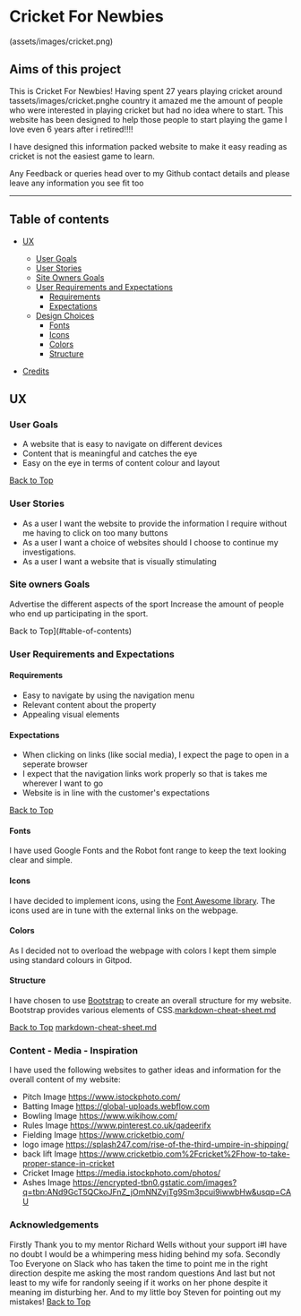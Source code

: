 # **Cricket For Newbies**

(assets/images/cricket.png)


## **Aims of this project**

This is Cricket For Newbies!
Having spent 27 years playing cricket around tassets/images/cricket.pnghe country it amazed me the amount of people who were interested in playing cricket but had no idea where to start.
This website has been designed to help those people to start playing the game I love even 6 years after i retired!!!!

I have designed this information packed website to make it easy reading as cricket is not the easiest game to learn.

Any Feedback or queries head over to my Github contact details and please leave any information you see fit too

---
<a></a>
## Table of contents 

* [UX](#ux)
    * [User Goals](#user-goals)
    * [User Stories](#user-stories)
    * [Site Owners Goals](#site-owners-goals)
    * [User Requirements and Expectations](#user-requirements-and-expectations)
        * [Requirements](#requirements)
        * [Expectations](#expectations)
    * [Design Choices](#design-choices)
        * [Fonts](#fonts)
        * [Icons](#icons)
        * [Colors](#colors)
        * [Structure](#structure)

* [Credits](#credits)

<a name="ux"></a>
## **UX**
<a></a>
### **User Goals**

* A website that is easy to navigate on different devices
* Content that is meaningful and catches the eye
* Easy on the eye in terms of content colour and layout

[Back to Top](#table-of-contents)

<a></a>
### **User Stories**

* As a user I want the website to provide the information I require without me having to click on too many buttons
* As a user I want a choice of websites should I choose to continue my investigations.
* As a user I want a website that is visually stimulating

<a></a>
### **Site owners Goals**
Advertise the different aspects of the sport
Increase the amount of people who end up participating in the sport.

Back to Top](#table-of-contents)

<a></a>
### **User Requirements and Expectations**

<a></a>
#### Requirements
* Easy to navigate by using the navigation menu
* Relevant content about the property
* Appealing visual elements

<a></a>
#### Expectations
* When clicking on links (like social media), I expect the page to open in a seperate browser
* I expect that the navigation links work properly so that is takes me wherever I want to go
* Website is in line with the customer's expectations

[Back to Top](#table-of-contents)

<a></a>
#### Fonts
I have used Google Fonts and the Robot font range to keep the text looking clear and simple.

<a></a>
#### Icons
I have decided to implement icons, using the [Font Awesome library](https://fontawesome.com/ "Font Awesome"). The icons used are in tune with the external links on the webpage.

<a></a>
#### Colors
As I decided not to overload the webpage with colors I kept them simple using standard colours in Gitpod.

<a></a>
#### Structure
I have chosen to use [Bootstrap](https://getbootstrap.com/) to create an overall structure for my website. 
Bootstrap provides various elements of CSS.[markdown-cheat-sheet.md](https://github.com/lofty5276uk/Cricket-for-Newbies/files/6784916/markdown-cheat-sheet.md)

[Back to Top](#table-of-contents)
[markdown-cheat-sheet.md](https://github.com/lofty5276uk/Cricket-for-Newbies/files/6784918/markdown-cheat-sheet.md)

### Content - Media - Inspiration

I have used the following websites to gather ideas and information for the overall content of my website: 

* Pitch Image https://www.istockphoto.com/
* Batting Image https://global-uploads.webflow.com
* Bowling Image https://www.wikihow.com/
* Rules Image https://www.pinterest.co.uk/qadeerifx
* Fielding Image https://www.cricketbio.com/
* logo image https://splash247.com/rise-of-the-third-umpire-in-shipping/
* back lift Image https://www.cricketbio.com%2Fcricket%2Fhow-to-take-proper-stance-in-cricket
* Cricket Image https://media.istockphoto.com/photos/
* Ashes Image https://encrypted-tbn0.gstatic.com/images?q=tbn:ANd9GcT5QCkoJFnZ_jOmNNZvjTg9Sm3pcui9iwwbHw&usqp=CAU

### Acknowledgements

Firstly Thank you to my mentor Richard Wells without your support i#I have no doubt I would be a whimpering mess hiding behind my sofa.
Secondly Too Everyone on Slack who has taken the time to point me in the right direction despite me asking the most random questions
And last but not least to my wife for randonly seeing if it works on her phone despite it meaning im disturbing her.  And to my little boy Steven for pointing out my mistakes!
[Back to Top](#table-of-contents)
